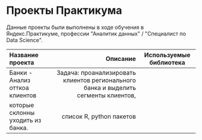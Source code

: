 # Проекты Практикума

Данные проекты были выполнены в ходе обучения в Яндекс.Практикуме, профессии "Аналитик данных" / "Специалист по Data Science".

| Название проекта           | Описание           | Используемые библиотека                     |
| :-------------------- | ---------------------: |:---------------------------:|
| Банки - Анализ отткоа клиентов | Задача: проанализировать клиентов регионального банка и выделить сегменты клиентов,
которые склонны уходить из банка. | список R, python пакетов |
